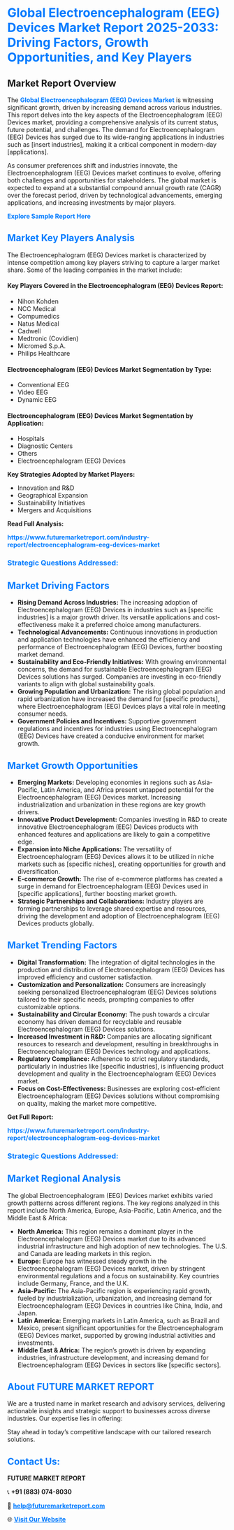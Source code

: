 <h1 style="color: #007BFF;">Global Electroencephalogram (EEG) Devices Market Report 2025-2033: Driving Factors, Growth Opportunities, and Key Players</h1>

<section id="overview">
<h2>Market Report Overview</h2>
<p>The <a href="https://www.futuremarketreport.com/industry-report/electroencephalogram-eeg-devices-market" style="color: #007BFF; text-decoration: none;"><strong>Global Electroencephalogram (EEG) Devices Market</strong></a> is witnessing significant growth, driven by increasing demand across various industries. This report delves into the key aspects of the Electroencephalogram (EEG) Devices market, providing a comprehensive analysis of its current status, future potential, and challenges. The demand for Electroencephalogram (EEG) Devices has surged due to its wide-ranging applications in industries such as [insert industries], making it a critical component in modern-day [applications].</p>
<p>As consumer preferences shift and industries innovate, the Electroencephalogram (EEG) Devices market continues to evolve, offering both challenges and opportunities for stakeholders. The global market is expected to expand at a substantial compound annual growth rate (CAGR) over the forecast period, driven by technological advancements, emerging applications, and increasing investments by major players.</p>
</section>

<section id="overview">
<p><a href="https://www.futuremarketreport.com/request-sample/reportId=123311" style="color: #007BFF; text-decoration: none;"><strong>Explore Sample Report Here</strong></a></p>
</section>

<section id="key-players">
<h2 style="color: #007BFF;">Market Key Players Analysis</h2>
<p>The Electroencephalogram (EEG) Devices market is characterized by intense competition among key players striving to capture a larger market share. Some of the leading companies in the market include:</p>
<h4>Key Players Covered in the Electroencephalogram (EEG) Devices Report:</h4>
<ul><li>Nihon Kohden</li><li>NCC Medical</li><li>Compumedics</li><li>Natus Medical</li><li>Cadwell</li><li>Medtronic (Covidien)</li><li>Micromed S.p.A.</li><li>Philips Healthcare</li></ul>
<h4>Electroencephalogram (EEG) Devices Market Segmentation by Type:</h4>
<ul><li>Conventional EEG</li><li>Video EEG</li><li>Dynamic EEG</li></ul>

<h4>Electroencephalogram (EEG) Devices Market Segmentation by Application:</h4>
<ul><li>Hospitals</li><li>Diagnostic Centers</li><li>Others</li><li>Electroencephalogram (EEG) Devices</li></ul>
<p><strong>Key Strategies Adopted by Market Players:</strong></p>
<ul>
<li>Innovation and R&D</li>
<li>Geographical Expansion</li>
<li>Sustainability Initiatives</li>
<li>Mergers and Acquisitions</li>
</ul>
</section>

<section>
<p><strong>Read Full Analysis: </strong></p><a href="https://www.futuremarketreport.com/industry-report/electroencephalogram-eeg-devices-market" style="color: #007BFF; text-decoration: none;"><strong>https://www.futuremarketreport.com/industry-report/electroencephalogram-eeg-devices-market</strong></a>
<h3 style="color: #007BFF;">Strategic Questions Addressed:</h3>
</section>

<section id="driving-factors">
<h2 style="color: #007BFF;">Market Driving Factors</h2>
<ul>
<li><strong>Rising Demand Across Industries:</strong> The increasing adoption of Electroencephalogram (EEG) Devices in industries such as [specific industries] is a major growth driver. Its versatile applications and cost-effectiveness make it a preferred choice among manufacturers.</li>
<li><strong>Technological Advancements:</strong> Continuous innovations in production and application technologies have enhanced the efficiency and performance of Electroencephalogram (EEG) Devices, further boosting market demand.</li>
<li><strong>Sustainability and Eco-Friendly Initiatives:</strong> With growing environmental concerns, the demand for sustainable Electroencephalogram (EEG) Devices solutions has surged. Companies are investing in eco-friendly variants to align with global sustainability goals.</li>
<li><strong>Growing Population and Urbanization:</strong> The rising global population and rapid urbanization have increased the demand for [specific products], where Electroencephalogram (EEG) Devices plays a vital role in meeting consumer needs.</li>
<li><strong>Government Policies and Incentives:</strong> Supportive government regulations and incentives for industries using Electroencephalogram (EEG) Devices have created a conducive environment for market growth.</li>
</ul>
</section>

<section id="growth-opportunities">
<h2 style="color: #007BFF;">Market Growth Opportunities</h2>
<ul>
<li><strong>Emerging Markets:</strong> Developing economies in regions such as Asia-Pacific, Latin America, and Africa present untapped potential for the Electroencephalogram (EEG) Devices market. Increasing industrialization and urbanization in these regions are key growth drivers.</li>
<li><strong>Innovative Product Development:</strong> Companies investing in R&D to create innovative Electroencephalogram (EEG) Devices products with enhanced features and applications are likely to gain a competitive edge.</li>
<li><strong>Expansion into Niche Applications:</strong> The versatility of Electroencephalogram (EEG) Devices allows it to be utilized in niche markets such as [specific niches], creating opportunities for growth and diversification.</li>
<li><strong>E-commerce Growth:</strong> The rise of e-commerce platforms has created a surge in demand for Electroencephalogram (EEG) Devices used in [specific applications], further boosting market growth.</li>
<li><strong>Strategic Partnerships and Collaborations:</strong> Industry players are forming partnerships to leverage shared expertise and resources, driving the development and adoption of Electroencephalogram (EEG) Devices products globally.</li>
</ul>
</section>

<section id="trending-factors">
<h2 style="color: #007BFF;">Market Trending Factors</h2>
<ul>
<li><strong>Digital Transformation:</strong> The integration of digital technologies in the production and distribution of Electroencephalogram (EEG) Devices has improved efficiency and customer satisfaction.</li>
<li><strong>Customization and Personalization:</strong> Consumers are increasingly seeking personalized Electroencephalogram (EEG) Devices solutions tailored to their specific needs, prompting companies to offer customizable options.</li>
<li><strong>Sustainability and Circular Economy:</strong> The push towards a circular economy has driven demand for recyclable and reusable Electroencephalogram (EEG) Devices solutions.</li>
<li><strong>Increased Investment in R&D:</strong> Companies are allocating significant resources to research and development, resulting in breakthroughs in Electroencephalogram (EEG) Devices technology and applications.</li>
<li><strong>Regulatory Compliance:</strong> Adherence to strict regulatory standards, particularly in industries like [specific industries], is influencing product development and quality in the Electroencephalogram (EEG) Devices market.</li>
<li><strong>Focus on Cost-Effectiveness:</strong> Businesses are exploring cost-efficient Electroencephalogram (EEG) Devices solutions without compromising on quality, making the market more competitive.</li>
</ul>
</section>

<section>
<p><strong>Get Full Report: </strong></p><a href="https://www.futuremarketreport.com/industry-report/electroencephalogram-eeg-devices-market" style="color: #007BFF; text-decoration: none;"><strong>https://www.futuremarketreport.com/industry-report/electroencephalogram-eeg-devices-market</strong></a>
<h3 style="color: #007BFF;">Strategic Questions Addressed:</h3>
</section>


<section id="regional-analysis">
<h2 style="color: #007BFF;">Market Regional Analysis</h2>
<p>The global Electroencephalogram (EEG) Devices market exhibits varied growth patterns across different regions. The key regions analyzed in this report include North America, Europe, Asia-Pacific, Latin America, and the Middle East & Africa:</p>
<ul>
<li><strong>North America:</strong> This region remains a dominant player in the Electroencephalogram (EEG) Devices market due to its advanced industrial infrastructure and high adoption of new technologies. The U.S. and Canada are leading markets in this region.</li>
<li><strong>Europe:</strong> Europe has witnessed steady growth in the Electroencephalogram (EEG) Devices market, driven by stringent environmental regulations and a focus on sustainability. Key countries include Germany, France, and the U.K.</li>
<li><strong>Asia-Pacific:</strong> The Asia-Pacific region is experiencing rapid growth, fueled by industrialization, urbanization, and increasing demand for Electroencephalogram (EEG) Devices in countries like China, India, and Japan.</li>
<li><strong>Latin America:</strong> Emerging markets in Latin America, such as Brazil and Mexico, present significant opportunities for the Electroencephalogram (EEG) Devices market, supported by growing industrial activities and investments.</li>
<li><strong>Middle East & Africa:</strong> The region’s growth is driven by expanding industries, infrastructure development, and increasing demand for Electroencephalogram (EEG) Devices in sectors like [specific sectors].</li>
</ul>
</section>

<footer>
<h2 style="color: #007BFF;">About FUTURE MARKET REPORT</h2>
<p>We are a trusted name in market research and advisory services, delivering actionable insights and strategic support to businesses across diverse industries. Our expertise lies in offering:</p>

<p>Stay ahead in today’s competitive landscape with our tailored research solutions.</p>

<h2 style="color: #007BFF;">Contact Us:</h2>
<p><strong>FUTURE MARKET REPORT</strong></p>
<p>📞 <strong>+91 (883) 074-8030</strong></p>
<p>📧 <strong><a href="mailto:help@futuremarketreport.com" style="color: #007BFF;">help@futuremarketreport.com</a></strong></p>
<p>🌐 <strong><a href="https://www.futuremarketreport.com/" style="color: #007BFF;">Visit Our Website</a></strong></p>
</footer>